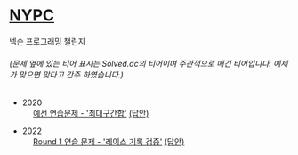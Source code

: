 # <a href='https://nypc.github.io/'>NYPC</a>
넥슨 프로그래밍 챌린지

<h6>(문제 옆에 있는 티어 표시는 Solved.ac의 티어이며 주관적으로 매긴 티어입니다. 예제가 맞으면 맞다고 간주 하였습니다.)</h5>

- 2020 <br>
   <img src='https://static.solved.ac/tier_small/3.svg' height='15'></img> <a href='https://nypc.github.io/2022/round1_p1'>예선 연습문제 - '최대구간합'</a> <a href='https://github.com/happydm09/PS/blob/main/NYPC/2020-T-T1'>(답안)</a>

- 2022 <br>
   <img src='https://static.solved.ac/tier_small/2.svg' height='15'></img> <a href='https://nypc.github.io/2022/round1_p1'>Round 1 연습 문제 - '레이스 기록 검증'</a> <a href='https://github.com/happydm09/PS/blob/main/NYPC/2022-R1-T1.py'>(답안)</a>
